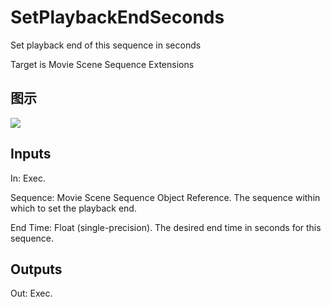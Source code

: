# SetPlaybackEndSeconds

Set playback end of this sequence in seconds

Target is Movie Scene Sequence Extensions

## 图示

![]($-20221218-20553172.png)

## Inputs

In: Exec.

Sequence: Movie Scene Sequence Object Reference. The sequence within which to set the playback end.

End Time: Float (single-precision). The desired end time in seconds for this sequence.  

## Outputs

Out: Exec.

